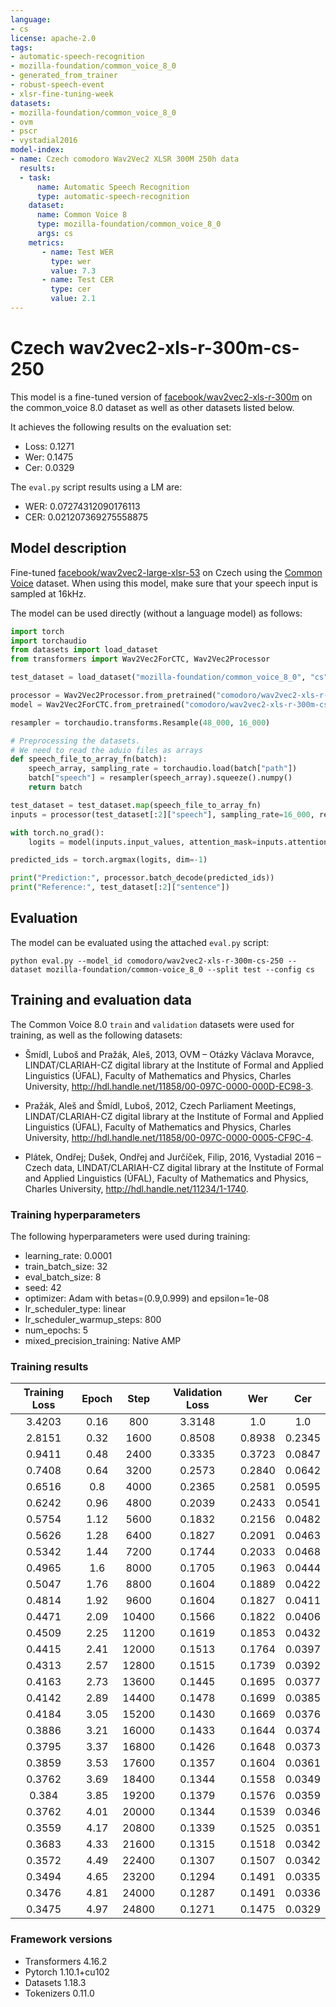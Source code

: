 ```yaml
---
language:
- cs
license: apache-2.0
tags:
- automatic-speech-recognition
- mozilla-foundation/common_voice_8_0
- generated_from_trainer
- robust-speech-event
- xlsr-fine-tuning-week
datasets:
- mozilla-foundation/common_voice_8_0
- ovm
- pscr
- vystadial2016
model-index:
- name: Czech comodoro Wav2Vec2 XLSR 300M 250h data
  results:
  - task: 
      name: Automatic Speech Recognition 
      type: automatic-speech-recognition
    dataset:
      name: Common Voice 8
      type: mozilla-foundation/common_voice_8_0
      args: cs
    metrics:
       - name: Test WER
         type: wer
         value: 7.3
       - name: Test CER
         type: cer 
         value: 2.1
---
```


# Czech wav2vec2-xls-r-300m-cs-250

This model is a fine-tuned version of [facebook/wav2vec2-xls-r-300m](https://huggingface.co/facebook/wav2vec2-xls-r-300m) on the common_voice 8.0 dataset as well as other datasets listed below.

It achieves the following results on the evaluation set:
- Loss: 0.1271
- Wer: 0.1475
- Cer: 0.0329

The `eval.py` script results using a LM are:
- WER: 0.07274312090176113
- CER: 0.021207369275558875

## Model description

Fine-tuned [facebook/wav2vec2-large-xlsr-53](https://huggingface.co/facebook/wav2vec2-large-xlsr-53) on Czech using the [Common Voice](https://huggingface.co/datasets/common_voice) dataset.
When using this model, make sure that your speech input is sampled at 16kHz.


The model can be used directly (without a language model) as follows:

```python
import torch
import torchaudio
from datasets import load_dataset
from transformers import Wav2Vec2ForCTC, Wav2Vec2Processor

test_dataset = load_dataset("mozilla-foundation/common_voice_8_0", "cs", split="test[:2%]")

processor = Wav2Vec2Processor.from_pretrained("comodoro/wav2vec2-xls-r-300m-cs-250")
model = Wav2Vec2ForCTC.from_pretrained("comodoro/wav2vec2-xls-r-300m-cs-250")

resampler = torchaudio.transforms.Resample(48_000, 16_000)

# Preprocessing the datasets.
# We need to read the aduio files as arrays
def speech_file_to_array_fn(batch):
	speech_array, sampling_rate = torchaudio.load(batch["path"])
	batch["speech"] = resampler(speech_array).squeeze().numpy()
	return batch

test_dataset = test_dataset.map(speech_file_to_array_fn)
inputs = processor(test_dataset[:2]["speech"], sampling_rate=16_000, return_tensors="pt", padding=True)

with torch.no_grad():
	logits = model(inputs.input_values, attention_mask=inputs.attention_mask).logits

predicted_ids = torch.argmax(logits, dim=-1)

print("Prediction:", processor.batch_decode(predicted_ids))
print("Reference:", test_dataset[:2]["sentence"])
```

## Evaluation

The model can be evaluated using the attached `eval.py` script:
```
python eval.py --model_id comodoro/wav2vec2-xls-r-300m-cs-250 --dataset mozilla-foundation/common-voice_8_0 --split test --config cs
```

## Training and evaluation data

The Common Voice 8.0 `train` and `validation` datasets were used for training, as well as the following datasets:

- Šmídl, Luboš and Pražák, Aleš, 2013, OVM – Otázky Václava Moravce, LINDAT/CLARIAH-CZ digital library at the Institute of Formal and Applied Linguistics (ÚFAL), Faculty of Mathematics and Physics, Charles University, http://hdl.handle.net/11858/00-097C-0000-000D-EC98-3.

- Pražák, Aleš and Šmídl, Luboš, 2012, Czech Parliament Meetings, LINDAT/CLARIAH-CZ digital library at the Institute of Formal and Applied Linguistics (ÚFAL), Faculty of Mathematics and Physics, Charles University, http://hdl.handle.net/11858/00-097C-0000-0005-CF9C-4.

- Plátek, Ondřej; Dušek, Ondřej and Jurčíček, Filip, 2016, Vystadial 2016 – Czech data, LINDAT/CLARIAH-CZ digital library at the Institute of Formal and Applied Linguistics (ÚFAL), Faculty of Mathematics and Physics, Charles University, http://hdl.handle.net/11234/1-1740.


### Training hyperparameters

The following hyperparameters were used during training:
- learning_rate: 0.0001
- train_batch_size: 32
- eval_batch_size: 8
- seed: 42
- optimizer: Adam with betas=(0.9,0.999) and epsilon=1e-08
- lr_scheduler_type: linear
- lr_scheduler_warmup_steps: 800
- num_epochs: 5
- mixed_precision_training: Native AMP

### Training results

| Training Loss | Epoch | Step  | Validation Loss | Wer    | Cer    |
|:-------------:|:-----:|:-----:|:---------------:|:------:|:------:|
| 3.4203        | 0.16  | 800   | 3.3148          | 1.0    | 1.0    |
| 2.8151        | 0.32  | 1600  | 0.8508          | 0.8938 | 0.2345 |
| 0.9411        | 0.48  | 2400  | 0.3335          | 0.3723 | 0.0847 |
| 0.7408        | 0.64  | 3200  | 0.2573          | 0.2840 | 0.0642 |
| 0.6516        | 0.8   | 4000  | 0.2365          | 0.2581 | 0.0595 |
| 0.6242        | 0.96  | 4800  | 0.2039          | 0.2433 | 0.0541 |
| 0.5754        | 1.12  | 5600  | 0.1832          | 0.2156 | 0.0482 |
| 0.5626        | 1.28  | 6400  | 0.1827          | 0.2091 | 0.0463 |
| 0.5342        | 1.44  | 7200  | 0.1744          | 0.2033 | 0.0468 |
| 0.4965        | 1.6   | 8000  | 0.1705          | 0.1963 | 0.0444 |
| 0.5047        | 1.76  | 8800  | 0.1604          | 0.1889 | 0.0422 |
| 0.4814        | 1.92  | 9600  | 0.1604          | 0.1827 | 0.0411 |
| 0.4471        | 2.09  | 10400 | 0.1566          | 0.1822 | 0.0406 |
| 0.4509        | 2.25  | 11200 | 0.1619          | 0.1853 | 0.0432 |
| 0.4415        | 2.41  | 12000 | 0.1513          | 0.1764 | 0.0397 |
| 0.4313        | 2.57  | 12800 | 0.1515          | 0.1739 | 0.0392 |
| 0.4163        | 2.73  | 13600 | 0.1445          | 0.1695 | 0.0377 |
| 0.4142        | 2.89  | 14400 | 0.1478          | 0.1699 | 0.0385 |
| 0.4184        | 3.05  | 15200 | 0.1430          | 0.1669 | 0.0376 |
| 0.3886        | 3.21  | 16000 | 0.1433          | 0.1644 | 0.0374 |
| 0.3795        | 3.37  | 16800 | 0.1426          | 0.1648 | 0.0373 |
| 0.3859        | 3.53  | 17600 | 0.1357          | 0.1604 | 0.0361 |
| 0.3762        | 3.69  | 18400 | 0.1344          | 0.1558 | 0.0349 |
| 0.384         | 3.85  | 19200 | 0.1379          | 0.1576 | 0.0359 |
| 0.3762        | 4.01  | 20000 | 0.1344          | 0.1539 | 0.0346 |
| 0.3559        | 4.17  | 20800 | 0.1339          | 0.1525 | 0.0351 |
| 0.3683        | 4.33  | 21600 | 0.1315          | 0.1518 | 0.0342 |
| 0.3572        | 4.49  | 22400 | 0.1307          | 0.1507 | 0.0342 |
| 0.3494        | 4.65  | 23200 | 0.1294          | 0.1491 | 0.0335 |
| 0.3476        | 4.81  | 24000 | 0.1287          | 0.1491 | 0.0336 |
| 0.3475        | 4.97  | 24800 | 0.1271          | 0.1475 | 0.0329 |

### Framework versions

- Transformers 4.16.2
- Pytorch 1.10.1+cu102
- Datasets 1.18.3
- Tokenizers 0.11.0
